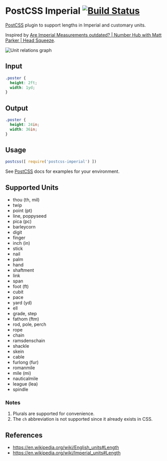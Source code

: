 # PostCSS Imperial [![Build Status][ci-img]][ci]
[PostCSS] plugin to support lengths in Imperial and customary units.

Inspired by [Are Imperial Measurements outdated? | Number Hub with Matt Parker | Head Squeeze](https://www.youtube.com/watch?v=r7x-RGfd0Yk).

![Unit relations graph](https://upload.wikimedia.org/wikipedia/commons/c/c8/English_length_units_graph.png)

[PostCSS]: https://github.com/postcss/postcss
[ci-img]:  https://travis-ci.org/cbas/postcss-imperial.svg
[ci]:      https://travis-ci.org/cbas/postcss-imperial

## Input
```css
.poster {
  height: 2ft;
  width: 1yd;
}
```

## Output
```css
.poster {
  height: 24in;
  width: 36in;
}
```

## Usage
```js
postcss([ require('postcss-imperial') ])
```

See [PostCSS] docs for examples for your environment.

## Supported Units
- thou (th, mil)
- twip
- point (pt)
- line, poppyseed
- pica (pc)
- barleycorn
- digit
- finger
- inch (in)
- stick
- nail
- palm
- hand
- shaftment
- link
- span
- foot (ft)
- cubit
- pace
- yard (yd)
- ell
- grade, step
- fathom (ftm)
- rod, pole, perch
- rope
- chain
- ramsdenschain
- shackle
- skein
- cable
- furlong (fur)
- romanmile
- mile (mi)
- nauticalmile
- league (lea)
- spindle

### Notes
1. Plurals are supported for convenience.
1. The `ch` abbreviation is not supported since it already exists in CSS.

## References
- https://en.wikipedia.org/wiki/English_units#Length
- https://en.wikipedia.org/wiki/Imperial_units#Length

